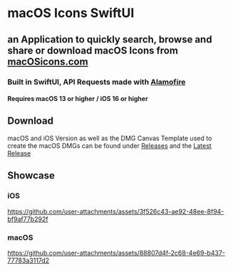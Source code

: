 # macOS Icons SwiftUI
## an Application to quickly search, browse and share or download macOS Icons from [macOSicons.com](https://macosicons.com/#/)
### Built in SwiftUI, API Requests made with [Alamofire](https://www.google.com/url?sa=t&source=web&rct=j&opi=89978449&url=https://github.com/Alamofire/Alamofire&ved=2ahUKEwjbyNXG_amKAxWRxQIHHVQPJGkQFnoECAsQAQ&usg=AOvVaw0PJPZ84YHaX93aRPxtbbxq)
#### Requires macOS 13 or higher / iOS 16 or higher

## Download

macOS and iOS Version as well as the DMG Canvas Template used to create the macOS DMGs can be found under [Releases](https://github.com/timi2506/macOS-Icons-SwiftUI/releases) and the [Latest Release](https://github.com/timi2506/macOS-Icons-SwiftUI/releases/latest)

## Showcase
### iOS



https://github.com/user-attachments/assets/3f526c43-ae92-48ee-8f94-bf9af77b292f



### macOS




https://github.com/user-attachments/assets/88807d4f-2c68-4e69-b437-77783a3117d2

